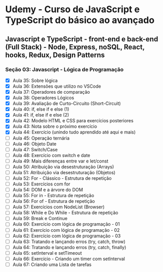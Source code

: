 # Udemy - Curso de JavaScript e TypeScript do básico ao avançado

## Javascript e TypeScript - front-end e back-end (Full Stack) - Node, Express, noSQL, React, hooks, Redux, Design Patterns
### Seção 03: Javascript - Lógica de Programação

* [X] Aula 35: Sobre lógica
* [X] Aula 36: Extensões que utilizo no VSCode
* [X] Aula 37: Operadores de comparação
* [X] Aula 38: Operadores Lógicos
* [X] Aula 39: Avaliação de Curto-Circuito (Short-Circuit)
* [X] Aula 40: if, else if e else (1)
* [X] Aula 41: if, else if e else (2)
* [X] Aula 42: Modelo HTML e CSS para exercícios posteriores
* [X] Aula 43: Nota sobre o próximo exercício
* [X] Aula 44: Exercício (unindo tudo aprendido até aqui e mais)
* [ ] Aula 45: Operação ternária
* [ ] Aula 46: Objeto Date
* [ ] Aula 47: Switch/Case
* [ ] Aula 48: Exercício com switch e date
* [ ] Aula 49: Mais diferenças entre var e let/const
* [ ] Aula 50: Atribuição via desestruturação (Arrays)
* [ ] Aula 51: Atribuição via desestruturação (Objetos)
* [ ] Aula 52: For - Clássico - Estrutura de repetição
* [ ] Aula 53: Exercícios com for
* [ ] Aula 54: DOM e a árvore do DOM
* [ ] Aula 55: For in - Estrutura de repetição
* [ ] Aula 56: For of - Estrutura de repetição
* [ ] Aula 57: Exercícios com NodeList (Browser)
* [ ] Aula 58: While e Do While - Estrutura de repetição
* [ ] Aula 59: Break e Continue
* [ ] Aula 60: Exercício com lógica de programação - 01
* [ ] Aula 61: Exercício com lógica de programação - 02
* [ ] Aula 62: Exercício com lógica de programação - 03
* [ ] Aula 63: Tratando e lançando erros (try, catch, throw)
* [ ] Aula 64: Tratando e lançando erros (try, catch, finally)
* [ ] Aula 65: setInterval e setTimeout
* [ ] Aula 66: Exercício - Criando um timer com setInterval
* [ ] Aula 67: Criando uma Lista de tarefas

